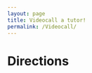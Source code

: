 ```yaml
---
layout: page
title: Videocall a tutor! 
permalink: /Videocall/
---
```


<h1> Directions <h1>
<script src="https://apis.google.com/js/platform.js" async defer></script>
<div class="g-hangout" data-render="createhangout"></div>
